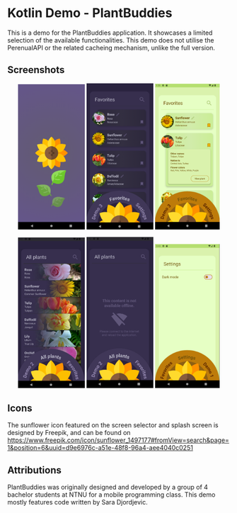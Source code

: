 # Kotlin Demo - PlantBuddies
This is a demo for the PlantBuddies application. It showcases a limited selection of the available
functionalities. This demo does not utilise the PerenualAPI or the related cacheing mechanism, unlike the full version.

## Screenshots
<p align="center">
    <img src="img_2.png" alt="Splash screen" width="30%" />
    <img src="img_1.png" alt="Favorites screen" width="30%" />
    <img src="img.png" alt="Expanded favorites item" width="29%" />
</p>

<p align="center">
    <img src="img_3.png" alt="All plants screen" width="30%" />
    <img src="img_4.png" alt="No-connection error screen" width="30%" />
    <img src="img_5.png" alt="Settings screen" width="29%" />
</p>

## Icons
The sunflower icon featured on the screen selector and splash screen is designed by Freepik, 
and can be found on https://www.freepik.com/icon/sunflower_1497177#fromView=search&page=1&position=6&uuid=d9e6976c-a51e-48f8-96a4-aee4040c0251

## Attributions
PlantBuddies was originally designed and developed by a group of 4 bachelor students at NTNU for a mobile programming class. This demo mostly features code written by Sara Djordjevic.